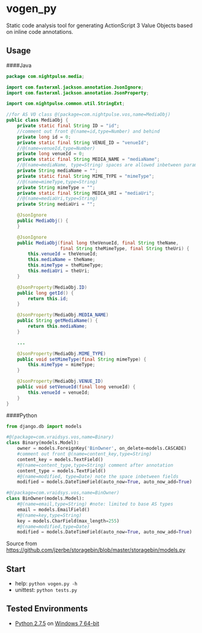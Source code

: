 vogen_py
============

Static code analysis tool for generating
ActionScript 3 Value Objects based on inline code annotations.

Usage
------------
####Java
```java
package com.nightpulse.media;

import com.fasterxml.jackson.annotation.JsonIgnore;
import com.fasterxml.jackson.annotation.JsonProperty;

import com.nightpulse.common.util.StringExt;

//for AS VO class @(package=com.nightpulse.vos,name=MediaObj)
public class MediaObj {
    private static final String ID = "id";
    //comment out front @(name=id,type=Number) and behind
    private long id = 0;
    private static final String VENUE_ID = "venueId";
    //@(name=venueId,type=Number)
    private long venueId = 0;
    private static final String MEDIA_NAME = "mediaName";
    //@(name=mediaName, type=String) spaces are allowed inbetween params
    private String mediaName = "";
    private static final String MIME_TYPE = "mimeType";
    //@(name=mimeType,type=String)
    private String mimeType = "";
    private static final String MEDIA_URI = "mediaUri";
    //@(name=mediaUri,type=String)
    private String mediaUri = "";

    @JsonIgnore
    public MediaObj() {
    }

    @JsonIgnore
    public MediaObj(final long theVenueId, final String theName,
                    final String theMimeType, final String theUri) {
        this.venueId = theVenueId;
        this.mediaName = theName;
        this.mimeType = theMimeType;
        this.mediaUri = theUri;
    }

    @JsonProperty(MediaObj.ID)
    public long getId() {
        return this.id;
    }

    @JsonProperty(MediaObj.MEDIA_NAME)
    public String getMediaName() {
        return this.mediaName;
    }

    ...

    @JsonProperty(MediaObj.MIME_TYPE)
    public void setMimeType(final String mimeType) {
        this.mimeType = mimeType;
    }

    @JsonProperty(MediaObj.VENUE_ID)
    public void setVenueId(final long venueId) {
        this.venueId = venueId;
    }
}
```

####Python
```python
from django.db import models

#@(package=com.vraidsys.vos,name=Binary)
class Binary(models.Model):
    owner = models.ForeignKey('BinOwner', on_delete=models.CASCADE)
    #comment out front @(name=content_key,type=String)
    content_key = models.TextField()
    #@(name=content_type,type=String) comment after annotation
    content_type = models.TextField()
    #@(name=modified, type=Date) note the space inbetween fields
    modified = models.DateTimeField(auto_now=True, auto_now_add=True)

#@(package=com.vraidsys.vos,name=BinOwner)
class BinOwner(models.Model):
    #@(name=email,type=String) #note: limited to base AS types
    email = models.EmailField()
    #@(name=key,type=String)
    key = models.CharField(max_length=255)
    #@(name=modified,type=Date)
    modified = models.DateTimeField(auto_now=True, auto_now_add=True)
```
Source from https://github.com/jzerbe/storagebin/blob/master/storagebin/models.py

Start
------------
- help: `python vogen.py -h`
- unittest: `python tests.py`

Tested Environments
------------
- [Python 2.7.5](http://www.python.org/download/releases/2.7.5/)
on [Windows 7 64-bit](http://www.python.org/ftp/python/2.7.5/python-2.7.5.amd64.msi)
